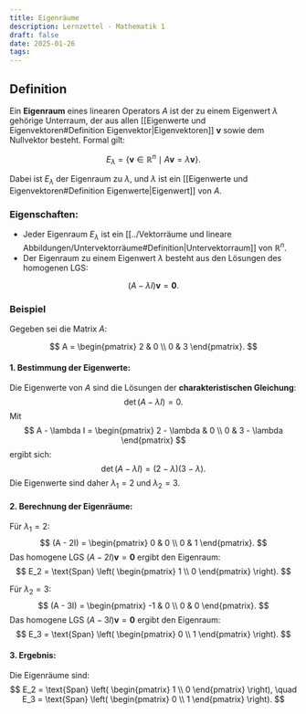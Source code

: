 ```yaml
---
title: Eigenräume
description: Lernzettel - Mathematik 1
draft: false
date: 2025-01-26
tags:
---
```

## Definition
Ein **Eigenraum** eines linearen Operators $A$ ist der zu einem Eigenwert $\lambda$ gehörige Unterraum, der aus allen [[Eigenwerte und Eigenvektoren#Definition Eigenvektor|Eigenvektoren]] $\mathbf{v}$ sowie dem Nullvektor besteht. Formal gilt:

$$
E_\lambda = \{ \mathbf{v} \in \mathbb{R}^n \mid A \mathbf{v} = \lambda \mathbf{v} \}.
$$

Dabei ist $E_\lambda$ der Eigenraum zu $\lambda$, und $\lambda$ ist ein [[Eigenwerte und Eigenvektoren#Definition Eigenwerte|Eigenwert]] von $A$.

### Eigenschaften:
- Jeder Eigenraum $E_\lambda$ ist ein [[../Vektorräume und lineare Abbildungen/Untervektorräume#Definition|Untervektorraum]] von $\mathbb{R}^n$.
- Der Eigenraum zu einem Eigenwert $\lambda$ besteht aus den Lösungen des homogenen LGS:

$$
(A - \lambda I) \mathbf{v} = \mathbf{0}.
$$
### Beispiel

Gegeben sei die Matrix $A$:

$$
A = \begin{pmatrix} 2 & 0 \\ 0 & 3 \end{pmatrix}.
$$

#### 1. Bestimmung der Eigenwerte:
Die Eigenwerte von $A$ sind die Lösungen der **charakteristischen Gleichung**:
$$
\det(A - \lambda I) = 0.
$$
Mit 
$$
A - \lambda I = \begin{pmatrix} 2 - \lambda & 0 \\ 0 & 3 - \lambda \end{pmatrix}
$$ 
ergibt sich:
$$
\det(A - \lambda I) = (2 - \lambda)(3 - \lambda).
$$
Die Eigenwerte sind daher $\lambda_1 = 2$ und $\lambda_2 = 3$.

#### 2. Berechnung der Eigenräume:

Für $\lambda_1 = 2$:
$$
(A - 2I) = \begin{pmatrix} 0 & 0 \\ 0 & 1 \end{pmatrix}.
$$
Das homogene LGS $(A - 2I)\mathbf{v} = \mathbf{0}$ ergibt den Eigenraum:
$$
E_2 = \text{Span} \left( \begin{pmatrix} 1 \\ 0 \end{pmatrix} \right).
$$

Für $\lambda_2 = 3$:
$$
(A - 3I) = \begin{pmatrix} -1 & 0 \\ 0 & 0 \end{pmatrix}.
$$
Das homogene LGS $(A - 3I)\mathbf{v} = \mathbf{0}$ ergibt den Eigenraum:
$$
E_3 = \text{Span} \left( \begin{pmatrix} 0 \\ 1 \end{pmatrix} \right).
$$

#### 3. Ergebnis:
Die Eigenräume sind:
$$
E_2 = \text{Span} \left( \begin{pmatrix} 1 \\ 0 \end{pmatrix} \right), \quad 
E_3 = \text{Span} \left( \begin{pmatrix} 0 \\ 1 \end{pmatrix} \right).
$$
